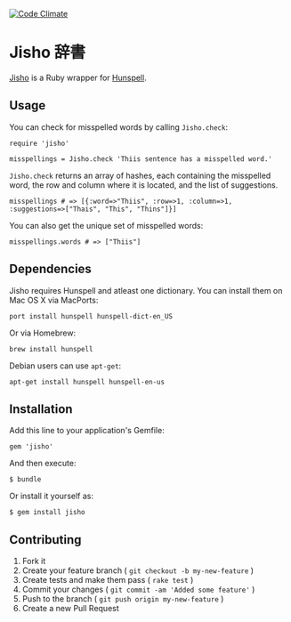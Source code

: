 [![Code Climate](https://codeclimate.com/github/Erol/jisho.png)](https://codeclimate.com/github/Erol/jisho)

# Jisho 辞書

[Jisho](http://erol.github.com/jisho) is a Ruby wrapper for [Hunspell](http://hunspell.sourceforge.net/).

## Usage

You can check for misspelled words by calling `Jisho.check`:

    require 'jisho'

    misspellings = Jisho.check 'Thiis sentence has a misspelled word.'

`Jisho.check` returns an array of hashes, each containing the misspelled word, the row and column where it is located, and the list of suggestions.

    misspellings # => [{:word=>"Thiis", :row=>1, :column=>1, :suggestions=>["Thais", "This", "Thins"]}]

You can also get the unique set of misspelled words:

    misspellings.words # => ["Thiis"]

## Dependencies

Jisho requires Hunspell and atleast one dictionary. You can install them on Mac OS X via MacPorts:

    port install hunspell hunspell-dict-en_US

Or via Homebrew:

    brew install hunspell

Debian users can use `apt-get`:

    apt-get install hunspell hunspell-en-us

## Installation

Add this line to your application's Gemfile:

    gem 'jisho'

And then execute:

    $ bundle

Or install it yourself as:

    $ gem install jisho

## Contributing

1. Fork it
2. Create your feature branch ( `git checkout -b my-new-feature` )
3. Create tests and make them pass ( `rake test` )
4. Commit your changes ( `git commit -am 'Added some feature'` )
5. Push to the branch ( `git push origin my-new-feature` )
6. Create a new Pull Request
